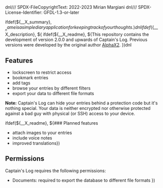 dnl/// SPDX-FileCopyrightText: 2022-2023 Mirian Margiani
dnl/// SPDX-License-Identifier: GFDL-1.3-or-later

ifdef(${__X_summary}, ${
__name is a simple diary application for keeping track of your thoughts.
})dnl
ifdef(${__X_description}, ${
ifdef(${__X_readme}, ${This repository contains the development of version 2.0.0 and upwards of
Captain's Log. Previous versions were developed by the original author
[AlphaX2](https://github.com/AlphaX2/Captains-Log-Sailfish).
})dnl

## Features

- lockscreen to restrict access
- bookmark entries
- add tags
- browse your entries by different filters
- export your data to different file formats

**Note:** Captain's Log can hide your entries behind a protection code but it's
nothing special. Your data is neither encrypted nor otherwise protected against
a bad guy with physical (or SSH) access to your device.

ifdef(${__X_readme}, ${### Planned features

- attach images to your entries
- include voice notes
- improved translations})

## Permissions

Captain's Log requires the following permissions:

- Documents: required to export the database to different file formats
})
